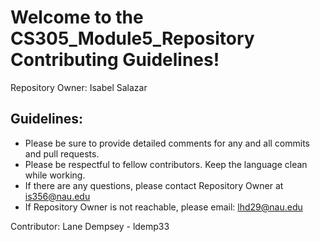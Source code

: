 # Welcome to the CS305_Module5_Repository Contributing Guidelines!
Repository Owner: Isabel Salazar

## Guidelines:
* Please be sure to provide detailed comments for any and all commits and pull requests. 
* Please be respectful to fellow contributors. Keep the language clean while working.
* If there are any questions, please contact Repository Owner at is356@nau.edu
* If Repository Owner is not reachable, please email: lhd29@nau.edu

Contributor: Lane Dempsey - ldemp33
